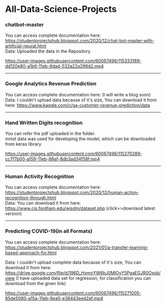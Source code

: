 # All-Data-Science-Projects                                                                                                                                                          
### chatbot-master                        
You can access complete documentation here: https://studentprojectshub.blogspot.com/2020/12/chat-bot-master-with-artificial-neural.html                                              
Data: Uploaded the data in the Repository     


https://user-images.githubusercontent.com/60067496/115333189-dd120e80-a1b6-11eb-9dad-532a22a296d2.mp4

--------------------------------------------------------------------------------------------------------------------------------------------------------------------------------

### Google Analytics Revenue Prediction                       
You can access complete documentation here: (I will write a blog soon)                                                                                                                                        
Data: I couldn't upload data because of it's size, You can download it from here: https://www.kaggle.com/c/ga-customer-revenue-prediction/data                                                

--------------------------------------------------------------------------------------------------------------------------------------------------------------------------------

### Hand Written Digits recognition                       
You can refer the pdf uploaded in the folder.                                                                                                                                         
mnist data was used for developing the model, which can be downloaded from keras library              

https://user-images.githubusercontent.com/60067496/115270289-cc7f7b00-a159-11eb-88ef-8db3ad34f58f.mp4

--------------------------------------------------------------------------------------------------------------------------------------------------------------------------------

### Human Activity Recognition                       
You can access complete documentation here: https://studentprojectshub.blogspot.com/2020/12/human-action-recognition-through.html                                                                                                                                      
Data: You can download it from here: https://www.cis.fordham.edu/wisdm/dataset.php  (click>>downlaod latest version)  

--------------------------------------------------------------------------------------------------------------------------------------------------------------------------------

### Predicting COVID-19(in all Formats)                      
You can access complete documentation here: https://studentprojectshub.blogspot.com/2021/01/a-transfer-learning-based-approach-for.html   

Data: I couldn't upload complete data because of it's size, You can download it from here: https://drive.google.com/file/d/196D_HvmxYW6bJ0MlOvY5PgaEGJR0Oxsb/view (I have uploaded data set for regression, for classification you can download from the given link)      


https://user-images.githubusercontent.com/60067496/115271005-85de5080-a15a-11eb-9ea0-e38443eed2af.mp4





